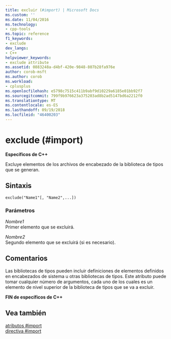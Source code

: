```yaml
---
title: excluir (#import) | Microsoft Docs
ms.custom: ''
ms.date: 11/04/2016
ms.technology:
- cpp-tools
ms.topic: reference
f1_keywords:
- exclude
dev_langs:
- C++
helpviewer_keywords:
- exclude attribute
ms.assetid: 0883248a-d4bf-420e-9848-807b28fa976e
author: corob-msft
ms.author: corob
ms.workload:
- cplusplus
ms.openlocfilehash: e5798c7515c411b9abf9d10229a6185e01bb92f7
ms.sourcegitcommit: 799f9b976623a375203ad8b2ad5147bd6a2212f0
ms.translationtype: MT
ms.contentlocale: es-ES
ms.lasthandoff: 09/19/2018
ms.locfileid: "46400203"
---
```

# <a name="exclude-import"></a>exclude (#import)
**Específicos de C++**  
  
Excluye elementos de los archivos de encabezado de la biblioteca de tipos que se generan.  
  
## <a name="syntax"></a>Sintaxis  
  
```  
exclude("Name1"[, "Name2",...])  
```  
  
### <a name="parameters"></a>Parámetros  
*Nombre1*  
Primer elemento que se excluirá.  
  
*Nombre2*  
Segundo elemento que se excluirá (si es necesario).  
  
## <a name="remarks"></a>Comentarios  
 
Las bibliotecas de tipos pueden incluir definiciones de elementos definidos en encabezados de sistema u otras bibliotecas de tipos. Este atributo puede tomar cualquier número de argumentos, cada uno de los cuales es un elemento de nivel superior de la biblioteca de tipos que se va a excluir.  
  
**FIN de específicos de C++**  
  
## <a name="see-also"></a>Vea también  
 
[atributos #import](../preprocessor/hash-import-attributes-cpp.md)<br/>
[directiva #import](../preprocessor/hash-import-directive-cpp.md)
